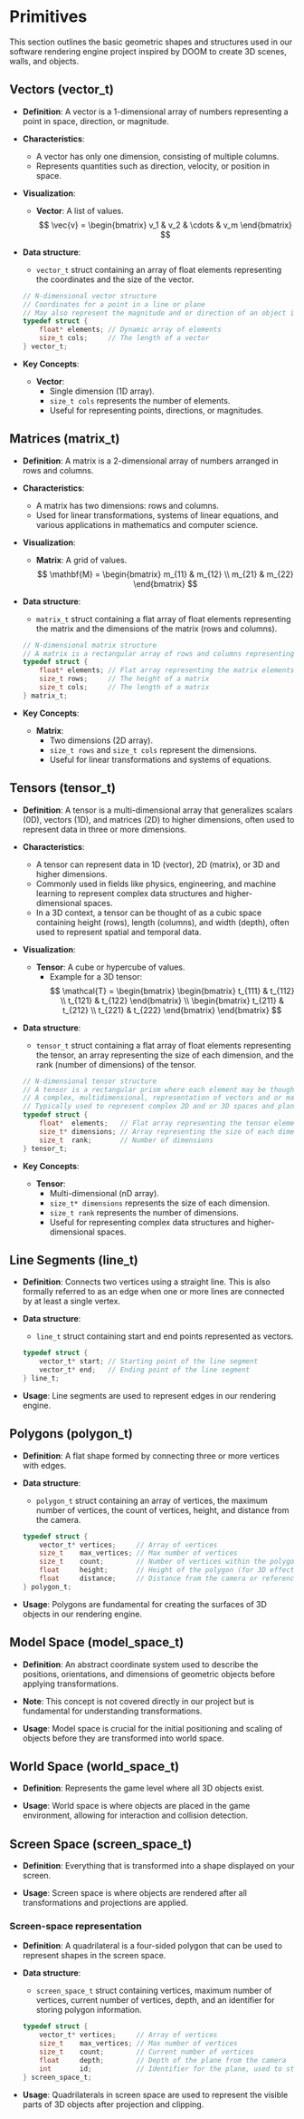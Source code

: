 # Primitives

This section outlines the basic geometric shapes and structures used in our software rendering engine project inspired by DOOM to create 3D scenes, walls, and objects.

## Vectors (vector_t)

- **Definition**: A vector is a 1-dimensional array of numbers representing a point in space, direction, or magnitude.

- **Characteristics**:
  - A vector has only one dimension, consisting of multiple columns.
  - Represents quantities such as direction, velocity, or position in space.

- **Visualization**: 
  - **Vector**: A list of values.
    $$ \vec{v} = \begin{bmatrix} v_1 & v_2 & \cdots & v_m \end{bmatrix} $$

- **Data structure**:
  - `vector_t` struct containing an array of float elements representing the coordinates and the size of the vector.

  ```c
  // N-dimensional vector structure
  // Coordinates for a point in a line or plane
  // May also represent the magnitude and or direction of an object in a line or plane
  typedef struct {
      float* elements; // Dynamic array of elements
      size_t cols;     // The length of a vector
  } vector_t;
  ```

- **Key Concepts**:
  - **Vector**:
    - Single dimension (1D array).
    - `size_t cols` represents the number of elements.
    - Useful for representing points, directions, or magnitudes.

## Matrices (matrix_t)

- **Definition**: A matrix is a 2-dimensional array of numbers arranged in rows and columns.

- **Characteristics**:
  - A matrix has two dimensions: rows and columns.
  - Used for linear transformations, systems of linear equations, and various applications in mathematics and computer science.

- **Visualization**: 
  - **Matrix**: A grid of values.
    $$ \mathbf{M} = \begin{bmatrix} m_{11} & m_{12} \\ m_{21} & m_{22} \end{bmatrix} $$

- **Data structure**:
  - `matrix_t` struct containing a flat array of float elements representing the matrix and the dimensions of the matrix (rows and columns).

  ```c
  // N-dimensional matrix structure
  // A matrix is a rectangular array of rows and columns representing a 2-dimensional space
  typedef struct {
      float* elements; // Flat array representing the matrix elements
      size_t rows;     // The height of a matrix
      size_t cols;     // The length of a matrix
  } matrix_t;
  ```

- **Key Concepts**:
  - **Matrix**:
    - Two dimensions (2D array).
    - `size_t rows` and `size_t cols` represent the dimensions.
    - Useful for linear transformations and systems of equations.

## Tensors (tensor_t)

- **Definition**: A tensor is a multi-dimensional array that generalizes scalars (0D), vectors (1D), and matrices (2D) to higher dimensions, often used to represent data in three or more dimensions.

- **Characteristics**:
  - A tensor can represent data in 1D (vector), 2D (matrix), or 3D and higher dimensions.
  - Commonly used in fields like physics, engineering, and machine learning to represent complex data structures and higher-dimensional spaces.
  - In a 3D context, a tensor can be thought of as a cubic space containing height (rows), length (columns), and width (depth), often used to represent spatial and temporal data.

- **Visualization**: 
  - **Tensor**: A cube or hypercube of values.
    - Example for a 3D tensor:
    $$
    \mathcal{T} = \begin{bmatrix}
    \begin{bmatrix} t_{111} & t_{112} \\ t_{121} & t_{122} \end{bmatrix} \\
    \begin{bmatrix} t_{211} & t_{212} \\ t_{221} & t_{222} \end{bmatrix}
    \end{bmatrix}
    $$

- **Data structure**:
  - `tensor_t` struct containing a flat array of float elements representing the tensor, an array representing the size of each dimension, and the rank (number of dimensions) of the tensor.

  ```c
  // N-dimensional tensor structure
  // A tensor is a rectangular prism where each element may be thought of as a cubic unit
  // A complex, multidimensional, representation of vectors and or matrices
  // Typically used to represent complex 2D and or 3D spaces and planes
  typedef struct {
      float*  elements;   // Flat array representing the tensor elements
      size_t* dimensions; // Array representing the size of each dimension
      size_t  rank;       // Number of dimensions
  } tensor_t;
  ```

- **Key Concepts**:
  - **Tensor**:
    - Multi-dimensional (nD array).
    - `size_t* dimensions` represents the size of each dimension.
    - `size_t rank` represents the number of dimensions.
    - Useful for representing complex data structures and higher-dimensional spaces.

## Line Segments (line_t)

- **Definition**: Connects two vertices using a straight line. This is also formally referred to as an edge when one or more lines are connected by at least a single vertex.

- **Data structure**:
  - `line_t` struct containing start and end points represented as vectors.

  ```c
  typedef struct {
      vector_t* start; // Starting point of the line segment
      vector_t* end;   // Ending point of the line segment
  } line_t;
  ```

- **Usage**: Line segments are used to represent edges in our rendering engine.

## Polygons (polygon_t)

- **Definition**: A flat shape formed by connecting three or more vertices with edges.

- **Data structure**:
  - `polygon_t` struct containing an array of vertices, the maximum number of vertices, the count of vertices, height, and distance from the camera.

  ```c
  typedef struct {
      vector_t* vertices;     // Array of vertices
      size_t    max_vertices; // Max number of vertices
      size_t    count;        // Number of vertices within the polygon
      float     height;       // Height of the polygon (for 3D effects)
      float     distance;     // Distance from the camera or reference point
  } polygon_t;
  ```

- **Usage**: Polygons are fundamental for creating the surfaces of 3D objects in our rendering engine.

## Model Space (model_space_t)

- **Definition**: An abstract coordinate system used to describe the positions, orientations, and dimensions of geometric objects before applying transformations.

- **Note**: This concept is not covered directly in our project but is fundamental for understanding transformations.

- **Usage**: Model space is crucial for the initial positioning and scaling of objects before they are transformed into world space.

## World Space (world_space_t)

- **Definition**: Represents the game level where all 3D objects exist.

- **Usage**: World space is where objects are placed in the game environment, allowing for interaction and collision detection.

## Screen Space (screen_space_t)

- **Definition**: Everything that is transformed into a shape displayed on your screen.

- **Usage**: Screen space is where objects are rendered after all transformations and projections are applied.

### Screen-space representation

- **Definition**: A quadrilateral is a four-sided polygon that can be used to represent shapes in the screen space.

- **Data structure**:
  - `screen_space_t` struct containing vertices, maximum number of vertices, current number of vertices, depth, and an identifier for storing polygon information.

  ```c
  typedef struct {
      vector_t* vertices;     // Array of vertices
      size_t    max_vertices; // Max number of vertices
      size_t    count;        // Current number of vertices
      float     depth;        // Depth of the plane from the camera
      int       id;           // Identifier for the plane, used to store polygon info
  } screen_space_t;
  ```

- **Usage**: Quadrilaterals in screen space are used to represent the visible parts of 3D objects after projection and clipping.
